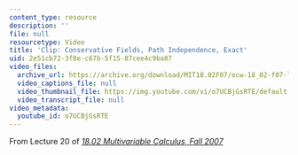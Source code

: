 ```yaml
---
content_type: resource
description: ''
file: null
resourcetype: Video
title: 'Clip: Conservative Fields, Path Independence, Exact'
uid: 2e51cb72-3f8e-c67b-5f15-87cee4c9ba87
video_files:
  archive_url: https://archive.org/download/MIT18.02F07/ocw-18_02-f07-lec20_300k.mp4
  video_captions_file: null
  video_thumbnail_file: https://img.youtube.com/vi/o7UCBjGsRTE/default.jpg
  video_transcript_file: null
video_metadata:
  youtube_id: o7UCBjGsRTE
---
```


From Lecture 20 of [_18.02 Multivariable Calculus, Fall 2007_](/courses/18-02-multivariable-calculus-fall-2007/pages/video-lectures)